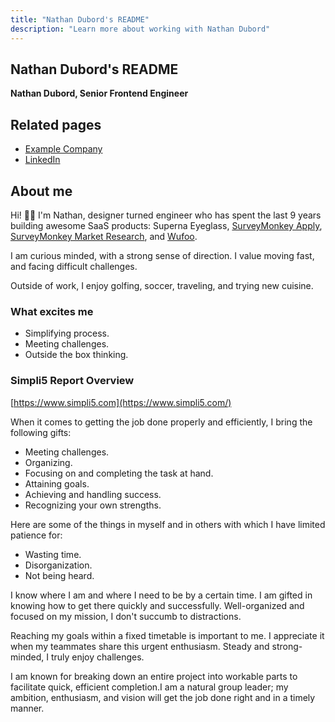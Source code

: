 ```yaml
---
title: "Nathan Dubord's README"
description: "Learn more about working with Nathan Dubord"
---
```


## Nathan Dubord's README

**Nathan Dubord, Senior Frontend Engineer**

## Related pages

* [Example Company](https://example_company.com/ndubord)
* [LinkedIn](https://www.linkedin.com/in/nathandubord/)

## About me

Hi! 🙋‍♂️ I'm Nathan, designer turned engineer who has spent the last 9 years building awesome SaaS products: Superna Eyeglass, [SurveyMonkey Apply](https://apply.surveymonkey.com/), [SurveyMonkey Market Research](https://www.surveymonkey.com/market-research/solutions/), and [Wufoo](https://www.wufoo.com/).

I am curious minded, with a strong sense of direction. I value moving fast, and facing difficult challenges.

Outside of work, I enjoy golfing, soccer, traveling, and trying new cuisine.

### What excites me

* Simplifying process.
* Meeting challenges.
* Outside the box thinking.

### Simpli5 Report Overview

[https://www.simpli5.com](https://www.simpli5.com/)

When it comes to getting the job done properly and efficiently, I bring the following gifts:

* Meeting challenges.
* Organizing.
* Focusing on and completing the task at hand.
* Attaining goals.
* Achieving and handling success.
* Recognizing your own strengths.

Here are some of the things in myself and in others with which I have limited patience for:

* Wasting time.
* Disorganization.
* Not being heard.

I know where I am and where I need to be by a certain time. I am gifted in knowing how to get there quickly and successfully. Well-organized and focused on my mission, I don't succumb to distractions.

Reaching my goals within a fixed timetable is important to me. I appreciate it when my teammates share this urgent enthusiasm. Steady and strong-minded, I truly enjoy challenges.

I am known for breaking down an entire project into workable parts to facilitate quick, efficient completion.I am a natural group leader; my ambition, enthusiasm, and vision will get the job done right and in a timely manner.
